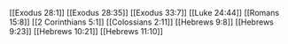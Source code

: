 [[Exodus 28:1]]
[[Exodus 28:35]]
[[Exodus 33:7]]
[[Luke 24:44]]
[[Romans 15:8]]
[[2 Corinthians 5:1]]
[[Colossians 2:11]]
[[Hebrews 9:8]]
[[Hebrews 9:23]]
[[Hebrews 10:21]]
[[Hebrews 11:10]]
